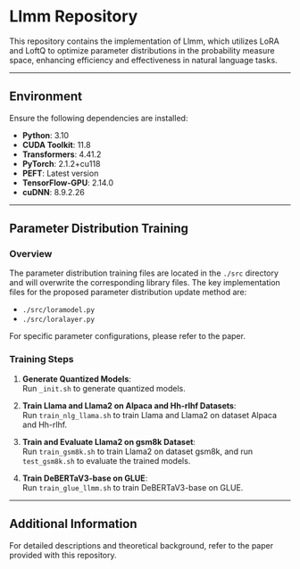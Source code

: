  # Llmm Repository

This repository contains the implementation of Llmm, which utilizes LoRA and LoftQ to optimize parameter distributions in the probability measure space, enhancing efficiency and effectiveness in natural language tasks.

---

## Environment

Ensure the following dependencies are installed:

- **Python**: 3.10  
- **CUDA Toolkit**: 11.8  
- **Transformers**: 4.41.2  
- **PyTorch**: 2.1.2+cu118  
- **PEFT**: Latest version  
- **TensorFlow-GPU**: 2.14.0  
- **cuDNN**: 8.9.2.26  

---

## Parameter Distribution Training

### Overview
The parameter distribution training files are located in the `./src` directory and will overwrite the corresponding library files. The key implementation files for the proposed parameter distribution update method are:

- `./src/loramodel.py`
- `./src/loralayer.py`

For specific parameter configurations, please refer to the paper.
 

### Training Steps

1. **Generate Quantized Models**:  
   Run `_init.sh` to generate quantized models.
   
2. **Train Llama and Llama2 on Alpaca and Hh-rlhf Datasets**:  
   Run `train_nlg_llama.sh` to train Llama and Llama2 on dataset Alpaca and Hh-rlhf. 

3. **Train and Evaluate Llama2 on gsm8k Dataset**:  
   Run `train_gsm8k.sh` to train Llama2 on dataset gsm8k, and run `test_gsm8k.sh` to evaluate the trained models. 

4. **Train DeBERTaV3-base on GLUE**:  
   Run `train_glue_llmm.sh` to train DeBERTaV3-base on GLUE.


---

## Additional Information

For detailed descriptions and theoretical background, refer to the paper provided with this repository.

  
